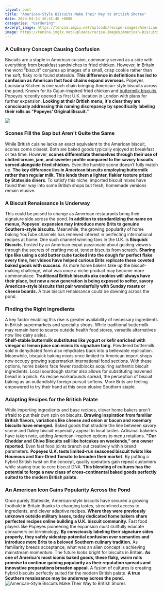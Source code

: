 ```yaml
---
layout: post
title: "American-Style Biscuits Make Their Way to British Shores"
date: 2024-04-24 16:41:46 +0000
categories: "Gardening"
excerpt_image: https://tenina.imgix.net/uploads/recipe-images/American-Biscuits.jpg?w=1200&amp;fit=max&amp;auto=compress
image: https://tenina.imgix.net/uploads/recipe-images/American-Biscuits.jpg?w=1200&amp;fit=max&amp;auto=compress
---
```


### A Culinary Concept Causing Confusion
Biscuits are a staple in American cuisine, commonly served as a side with everything from breakfast sandwiches to fried chicken. However, in Britain the word "biscuit" conjures up images of a small, crisp cookie rather than the soft, flaky rolls found stateside. **This difference in definitions has led to confusion as American fast food chains expand overseas.** 
Popeyes Louisiana Kitchen is one such chain bringing American-style biscuits across the pond. Known for its Cajun-inspired fried chicken and [buttermilk biscuits](https://store.fi.io.vn/dachshund-wiener-dog-i-love-dachshund-cute-animal-tees-63-doxie-dog-1), Popeyes recently opened its first U.K. location in London with plans for further expansion. **Looking at their British menu, it's clear they are consciously addressing this naming discrepancy by specifically labeling their rolls as "Popeyes' Original Biscuit."** 

![](https://www.archanaskitchen.com/images/archanaskitchen/1-Author/Antara_Navin/biscuits_buttermilk_1600.jpg)
### Scones Fill the Gap but Aren't Quite the Same
While British cuisine lacks an exact equivalent to the American biscuit, scones come closest. Both are baked goods typically enjoyed at breakfast or tea time. However, **scones differentiate themselves through their use of clotted cream, jam, and sweeter profile compared to the savory biscuits served alongside fried chicken.** 
Even the humble scone doesn't fully match up. **The key difference lies in American biscuits employing buttermilk rather than regular milk. This lends them a lighter, flakier texture prized by Stateside diners.** To satisfy this niche, imported biscuit mixes have found their way into some British shops but fresh, homemade versions remain elusive.
### A Biscuit Renaissance Is Underway
This could be poised to change as American restaurants bring their signature side across the pond. **In addition to standardizing the name on menus, Popeyes' expansion may introduce more Brits to genuine Southern-style biscuits.** Meanwhile, the growing popularity of home baking YouTube channels has renewed interest in perfecting international recipes at home.
One such channel winning fans in the U.K. is **Bisquick Biscuits**, hosted by an American expat passionate about guiding viewers through the secrets of crafting moist, tender biscuits from scratch. **Sharing tips like using a cold butter cube tucked into the dough for perfect flake every time, her videos have helped curious Brits replicate these coveted baked goods with success.** 
As more home bakers take up the biscuit-making challenge, what was once a niche product may become more commonplace. **Traditional British biscuits aka cookies will always have their place, but now a new generation is being exposed to softer, savory American-style biscuits that pair wonderfully with Sunday roasts or cheese boards.** A true biscuit renaissance could be dawning across the pond.
### Finding the Right Ingredients
A key factor enabling this rise is greater availability of necessary ingredients in British supermarkets and specialty shops. While traditional buttermilk may remain hard to source outside health food stores, versatile alternatives now line dairy aisles.  
**Shelf-stable buttermilk substitutes like yogurt or kefir enriched with vinegar or lemon juice can mimic its signature tang.** Powdered buttermilk sold in dehydrated form also rehydrates back into a believable replication. Meanwhile, bisquick baking mixes once limited to American import shops now occupy growing supermarket international food sections.
With these options, home bakers face fewer roadblocks acquiring authentic biscuit ingredients. Local sourdough starter also allows for substituting leavened bread in a pinch. As recipe workarounds spread, the perception of biscuit baking as an outlandishly foreign pursuit softens. More Brits are feeling empowered to try their hand at this once elusive Southern staple.
### Adapting Recipes for the British Palate 
While importing ingredients and base recipes, clever home bakers aren't afraid to put their own spin on biscuits. **Drawing inspiration from familiar British flavors, variations like cheese and onion or bacon and rosemary biscuits have emerged.** Baked goods that straddle the line between savory scone and flakey biscuit especially appeal to local tastes.
Artisanal bakeries have taken note, adding American-inspired options to menu rotations. **"Our Cheddar and Chive Biscuits sell like hotcakes on weekends," one owner reported.** Even fast food joints branch out creatively within brand parameters. **Popeyes U.K. tests limited-run seasoned biscuit twists like Houmous and Sun-Dried Tomato to broaden their market.** 
By putting a hybrid British twist on the concept, quality operators gain repeat customers while staying true to core biscuit DNA. **This blending of cultures has the potential to forge a new class of cross-continental baked goods perfectly suited to the modern British palate.**
### An American Icon Gains Popularity Across the Pond
Once purely Stateside, American-style biscuits have secured a growing foothold in Britain thanks to changing tastes, streamlined access to ingredients, and clever adaptive recipes. **Where they were previously unknown outside military bases, today dedicated home bakers share perfected recipes online building a U.K. biscuit community.** 
Fast food players like Popeyes pioneering the expansion must skillfully educate consumers on terminology. **By consciously labeling their signature sides properly, they safely sidestep potential confusion over semantics and introduce more Brits to a beloved Southern culinary tradition.** As familiarity breeds acceptance, what was an alien concept is achieving mainstream momentum.
The future looks bright for biscuits in Britain. **As one of America's most iconic baked goods, these flaky, warm rolls promise to continue gaining popularity as their reputation spreads and innovative preparations broaden appeal.** A fusion of cultures is creating hybrid biscuits perfectly suited for the modern British palate. **A true Southern renaissance may be underway across the pond.**
![American-Style Biscuits Make Their Way to British Shores](https://tenina.imgix.net/uploads/recipe-images/American-Biscuits.jpg?w=1200&amp;fit=max&amp;auto=compress)